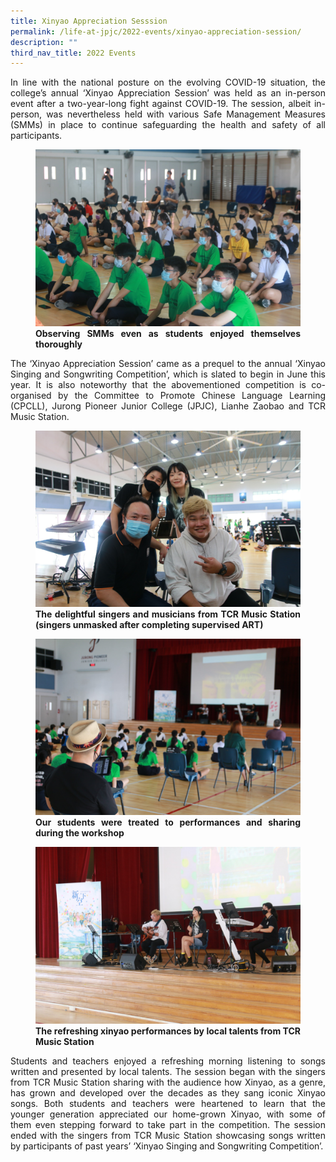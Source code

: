 ```yaml
---
title: Xinyao Appreciation Sesssion
permalink: /life-at-jpjc/2022-events/xinyao-appreciation-session/
description: ""
third_nav_title: 2022 Events
---
```

<div align=justify>
	
In line with the national posture on the evolving COVID-19 situation, the college’s annual ‘Xinyao Appreciation Session’ was held as an in-person event after a two-year-long fight against COVID-19. The session, albeit in-person, was nevertheless held with various Safe Management Measures (SMMs) in place to continue safeguarding the health and safety of all participants.

<figure>
<img src="/images/xinyao%201.jpg">
<figcaption> <strong> Observing SMMs even as students enjoyed themselves thoroughly </strong> </figcaption>
</figure>

The ‘Xinyao Appreciation Session’ came as a prequel to the annual ‘Xinyao Singing and Songwriting Competition’, which is slated to begin in June this year. It is also noteworthy that the abovementioned competition is co-organised by the Committee to Promote Chinese Language Learning (CPCLL), Jurong Pioneer Junior College (JPJC), Lianhe Zaobao and TCR Music Station.

<figure>
<img src="/images/xinyao%202.jpg">
<figcaption> <strong> The delightful singers and musicians from TCR Music Station (singers unmasked after completing supervised ART) </strong> </figcaption>
</figure>

<figure>
<img src="/images/xinyao%203.jpg">
<figcaption> <strong> Our students were treated to performances and sharing during the workshop </strong> </figcaption>
</figure>

<figure>
<img src="/images/xinyao%204.jpg">
<figcaption> <strong> The refreshing xinyao performances by local talents from TCR Music Station </strong> </figcaption>
</figure>

Students and teachers enjoyed a refreshing morning listening to songs written and presented by local talents. The session began with the singers from TCR Music Station sharing with the audience how Xinyao, as a genre, has grown and developed over the decades as they sang iconic Xinyao songs. Both students and teachers were heartened to learn that the younger generation appreciated our home-grown Xinyao, with some of them even stepping forward to take part in the competition. The session ended with the singers from TCR Music Station showcasing songs written by participants of past years’ ‘Xinyao Singing and Songwriting Competition’.
	</div>
